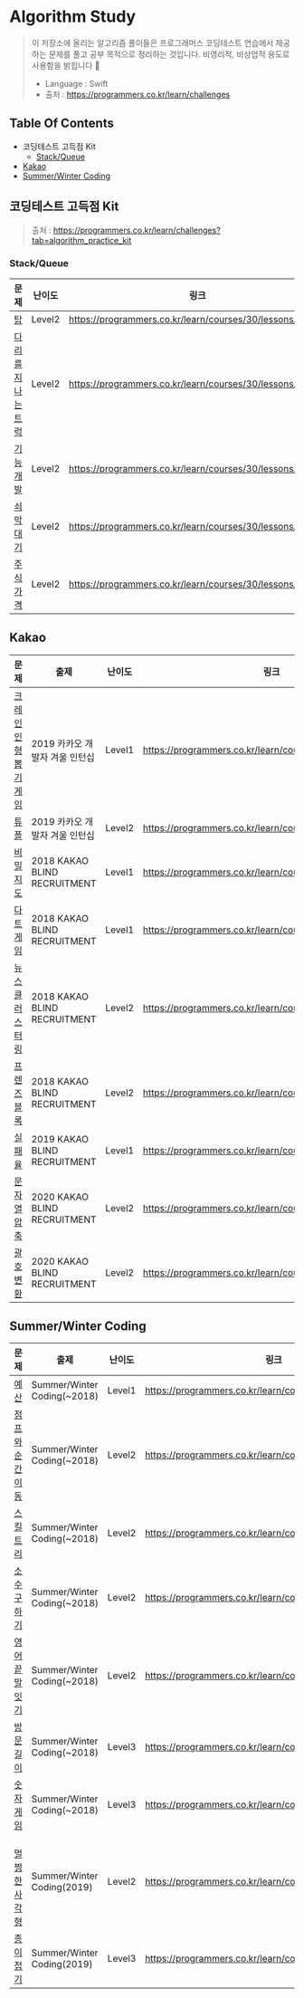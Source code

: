 # Algorithm Study
> 이 저장소에 올리는 알고리즘 풀이들은 프로그래머스 코딩테스트 연습에서 제공하는 문제를 풀고 공부 목적으로 정리하는 것입니다. 비영리적, 비상업적 용도로 사용함을 밝힙니다 🙂
>
> - Language : Swift
> - 출처 : https://programmers.co.kr/learn/challenges

## Table Of Contents

- 코딩테스트 고득점 Kit
  - [Stack/Queue](https://github.com/cskime/Algorithm#stackqueue)
- [Kakao](https://github.com/cskime/Algorithm#kakao)
- [Summer/Winter Coding](https://github.com/cskime/Algorithm#summerwinter-coding)

## 코딩테스트 고득점 Kit

> 출처 : https://programmers.co.kr/learn/challenges?tab=algorithm_practice_kit

### Stack/Queue

| 문제                                                         | 난이도 | 링크                                                     | Note |
| ------------------------------------------------------------ | ------ | -------------------------------------------------------- | ---- |
| [탑](https://github.com/cskime/Algorithm/blob/master/StackQueue/탑.md) | Level2 | https://programmers.co.kr/learn/courses/30/lessons/42588 |      |
| [다리를 지나는 트럭](https://github.com/cskime/Algorithm/blob/master/StackQueue/다리를-지나는-트럭.md) | Level2 | https://programmers.co.kr/learn/courses/30/lessons/42583 |      |
| [기능개발](https://github.com/cskime/Algorithm/blob/master/StackQueue/기능개발.md) | Level2 | https://programmers.co.kr/learn/courses/30/lessons/42586 |      |
| [쇠막대기](https://github.com/cskime/Algorithm/blob/master/StackQueue/쇠막대기.md) | Level2 | https://programmers.co.kr/learn/courses/30/lessons/42585 |      |
| [주식가격](https://github.com/cskime/Algorithm/blob/master/StackQueue/주식가격.md) | Level2 | https://programmers.co.kr/learn/courses/30/lessons/42584 |      |

## Kakao

| 문제                                                         | 출제                           | 난이도 | 링크                                                     | Note |
| ------------------------------------------------------------ | ------------------------------ | ------ | -------------------------------------------------------- | ---- |
| [크레인 인형 뽑기 게임](https://github.com/cskime/Algorithm/blob/master/kakao/크레인-인형-뽑기-게임.md) | 2019 카카오 개발자 겨울 인턴십 | Level1 | https://programmers.co.kr/learn/courses/30/lessons/64061 |      |
| [튜플](https://github.com/cskime/Algorithm/blob/master/kakao/비밀지도.md) | 2019 카카오 개발자 겨울 인턴십 | Level2 | https://programmers.co.kr/learn/courses/30/lessons/64065 |      |
| [비밀지도](https://github.com/cskime/Algorithm/blob/master/kakao/튜플.md) | 2018 KAKAO BLIND RECRUITMENT   | Level1 | https://programmers.co.kr/learn/courses/30/lessons/17681 |      |
| [다트게임](https://github.com/cskime/Algorithm/blob/master/kakao/다트게임.md) | 2018 KAKAO BLIND RECRUITMENT   | Level1 | https://programmers.co.kr/learn/courses/30/lessons/17682 |      |
| [뉴스 클러스터링](https://github.com/cskime/Algorithm/blob/master/kakao/뉴스-클러스터링.md) | 2018 KAKAO BLIND RECRUITMENT   | Level2 | https://programmers.co.kr/learn/courses/30/lessons/17677 |      |
| [프렌즈 블록](https://github.com/cskime/Algorithm/blob/master/kakao/프렌즈블록.md) | 2018 KAKAO BLIND RECRUITMENT   | Level2 | https://programmers.co.kr/learn/courses/30/lessons/17679 |      |
| [실패율](https://github.com/cskime/Algorithm/blob/master/kakao/실패율.md) | 2019 KAKAO BLIND RECRUITMENT   | Level1 | https://programmers.co.kr/learn/courses/30/lessons/42889 |      |
| [문자열 압축](https://github.com/cskime/Algorithm/blob/master/kakao/문자열압축.md) | 2020 KAKAO BLIND RECRUITMENT   | Level2 | https://programmers.co.kr/learn/courses/30/lessons/60057 |      |
| [괄호 변환](https://github.com/cskime/Algorithm/blob/master/kakao/괄호변환.md) | 2020 KAKAO BLIND RECRUITMENT   | Level2 | https://programmers.co.kr/learn/courses/30/lessons/60058 |      |

## Summer/Winter Coding

| 문제                                                         | 출제                        | 난이도 | 링크                                                     | Note          |
| ------------------------------------------------------------ | --------------------------- | ------ | -------------------------------------------------------- | ------------- |
| [예산](https://github.com/cskime/Algorithm/blob/master/SummerWinter/예산.md) | Summer/Winter Coding(~2018) | Level1 | https://programmers.co.kr/learn/courses/30/lessons/12982 |               |
| [점프와 순간이동](https://github.com/cskime/Algorithm/blob/master/SummerWinter/점프와-순간이동.md) | Summer/Winter Coding(~2018) | Level2 | https://programmers.co.kr/learn/courses/30/lessons/12980 |               |
| [스킬트리](https://github.com/cskime/Algorithm/blob/master/SummerWinter/스킬트리.md) | Summer/Winter Coding(~2018) | Level2 | https://programmers.co.kr/learn/courses/30/lessons/49993 | Stack         |
| [소수 구하기](https://github.com/cskime/Algorithm/blob/master/SummerWinter/소수구하기.md) | Summer/Winter Coding(~2018) | Level2 | https://programmers.co.kr/learn/courses/30/lessons/12977 | brute force   |
| [영어 끝말잇기](https://github.com/cskime/Algorithm/blob/master/SummerWinter/영어-끝말잇기.md) | Summer/Winter Coding(~2018) | Level2 | https://programmers.co.kr/learn/courses/30/lessons/12981 | Stack         |
| [방문 길이](https://github.com/cskime/Algorithm/blob/master/SummerWinter/방문길이.md) | Summer/Winter Coding(~2018) | Level3 | https://programmers.co.kr/learn/courses/30/lessons/49994 |               |
| [숫자 게임](https://github.com/cskime/Algorithm/blob/master/SummerWinter/숫자게임.md) | Summer/Winter Coding(~2018) | Level3 | https://programmers.co.kr/learn/courses/30/lessons/12987 | Binary Search |
| <br />[멀쩡한 사각형](https://github.com/cskime/Algorithm/blob/master/SummerWinter/멀쩡한-사각형.md) | Summer/Winter Coding(2019)  | Level2 | https://programmers.co.kr/learn/courses/30/lessons/62048 | GCD           |
| [종이 접기](https://github.com/cskime/Algorithm/blob/master/SummerWinter/종이접기.md) | Summer/Winter Coding(2019)  | Level3 | https://programmers.co.kr/learn/courses/30/lessons/62049 |               |
